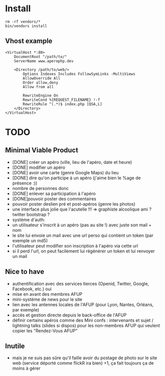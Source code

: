 # Install

    rm -rf vendors/*
    bin/vendors install

## Vhost example


    <VirtualHost *:80>
        DocumentRoot "/path/to/"
        ServerName www.aperophp.dev

        <Directory /path/to/web/>
            Options Indexes Includes FollowSymLinks -MultiViews
            AllowOverride All
            Order allow,deny
            Allow from all
 
            RewriteEngine On
            RewriteCond %{REQUEST_FILENAME} !-f
            RewriteRule ^(.*)$ index.php [QSA,L]    
        </Directory>
    </VirtualHost>

# TODO

## Minimal Viable Product

* [DONE] créer un apéro (ville, lieu de l'apéro, date et heure)
* [DONE] modifier un apéro
* [DONE] avoir une carte (genre Google Maps) du lieu
* [DONE] dire qu'on participe à un apéro (j'aime bien le %age de présence :))
* nombre de personnes donc
* [DONE] enlever sa participation à l'apéro
* [DONE]pouvoir poster des commentaires
* pouvoir poster deslien pré et post-apéros (genre les photos)
* une interface plus jolie que l'acutelle !!! => graphiste alcoolique ami ? twitter bootstrap ?
* système d'auth:
 * un utilisateur s'inscrit à un apéro (pas au site !) avec juste son mail + nom
 * le site lui envoie un mail avec une url perso qui contient un token (par exemple un md5)
 * l'utilisateur peut modifier son inscription à l'apéro via cette url
 * si il perd l'url, on peut facilement lui régénérer un token et lui renvoyer un mail

## Nice to have

* authentification avec des services tierces (Openid, Twitter, Google, Facebook, etc.) oui 
* mise en avant des membres AFUP
* mini-système de news pour le site
* lien avec les antennes locales de l'AFUP (pour Lyon, Nantes, Orléans, par exemple)
* accès et gestion directe depuis le back-office de l'AFUP
* définir certains apéros comme des Mini confs : intervenants et sujet / lightning talks (slides si dispos) pour les non-membres AFUP qui veulent copier les "Rendez-Vous AFUP"


## Inutile

* mais je ne suis pas sûre qu'il faille avoir du postage de photo sur le site web (service déporté comme flickR ira bien) +1, ça fait toujours ça de moins à gérer

